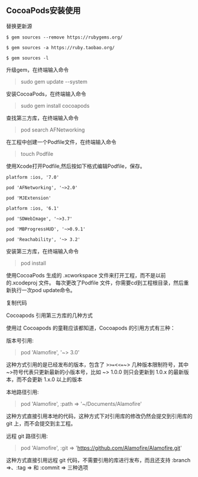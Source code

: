 ## CocoaPods安装使用

替换更新源

    $ gem sources --remove https://rubygems.org/
    
    $ gem sources -a https://ruby.taobao.org/
    
    $ gem sources -l 
    
升级gem，在终端输入命令
> sudo gem update --system

安装CocoaPods，在终端输入命令
> sudo gem install cocoapods

查找第三方库，在终端输入命令
> pod search AFNetworking

在工程中创建一个Podfile文件，在终端输入命令
> touch Podfile

使用Xcode打开Podfile,然后按如下格式编辑Podfile，保存。

    platform :ios, '7.0'
    
    pod 'AFNetworking', '~>2.0'
    
    pod 'MJExtension'
    
    platform :ios, '6.1'
    
    pod 'SDWebImage', '~>3.7'
    
    pod 'MBProgressHUD', '~>0.9.1'
    
    pod 'Reachability', '~> 3.2'
    
安装第三方库，在终端输入命令
> pod install



使用CocoaPods 生成的 .xcworkspace 文件来打开工程，而不是以前的.xcodeproj 文件。
每次更改了Podfile 文件，你需要cd到工程根目录，然后重新执行一次pod update命令。


复制代码
 

 

Cocoapods 引用第三方库的几种方式

使用过 Cocoapods 的童鞋应该都知道，Cocoapods 的引用方式有三种：

版本号引用:	
> pod 'Alamofire', '~> 3.0'	

这种方式引用的是已经发布的版本，包含了 >``>=``<``<=``~> 几种版本限制符号，其中~>符号代表只更新最新的小版本号，比如 ~> 1.0.0 则只会更新到 1.0.x 的最新版本，而不会更新 1.x.0 以上的版本

本地路径引用:
> pod 'Alamofire', :path => '~/Documents/Alamofire'
   
这种方式直接引用本地的代码，这种方式下对引用库的修改仍然会提交到引用库的 git 上，而不会提交到主工程。

远程 git 路径引用:
> pod 'Alamofire', :git => 'https://github.com/Alamofire/Alamofire.git'

这种方式直接引用远程 git 代码，不需要引用的库进行发布，而且还支持 :branch =>、:tag => 和 :commit => 三种选项
